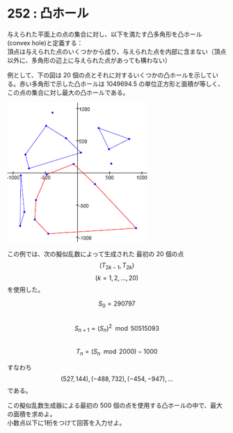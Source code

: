 # 252 : 凸ホール

与えられた平面上の点の集合に対し、以下を満たす凸多角形を凸ホール (convex hole)と定義する：\
頂点は与えられた点のいくつかから成り、与えられた点を内部に含まない（頂点以外に、多角形の辺上に与えられた点があっても構わない）

例として、下の図は 20 個の点とそれに対するいくつかの凸ホールを示している。赤い多角形で示した凸ホールは 1049694.5 の単位正方形と面積が等しく、この点の集合に対し最大の凸ホールである。

![](<../../.gitbook/assets/image (8).png>)

この例では、次の擬似乱数によって生成された 最初の 20 個の点$$(T_{2k−1}, T_{2k})$$$$(k = 1,2,\dots,20)$$を使用した。

$$S_0 = 290797$$\
$$S_{n+1} = (S_n)^2 \mod 50515093$$\
$$T_n = (S_n \mod 2000 ) − 1000$$

すなわち$$(527, 144), (−488, 732), (−454, −947), \dots$$である。

この擬似乱数生成器による最初の 500 個の点を使用する凸ホールの中で、最大の面積を求めよ。\
小数点以下に1桁をつけて回答を入力せよ。
